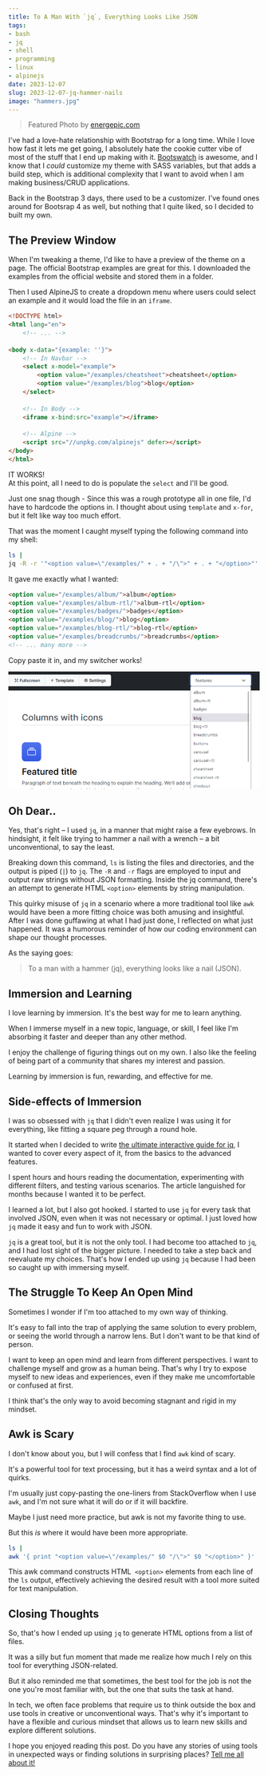 ```yaml
---
title: To A Man With `jq`, Everything Looks Like JSON
tags:
- bash
- jq
- shell
- programming
- linux
- alpinejs
date: 2023-12-07
slug: 2023-12-07-jq-hammer-nails
image: "hammers.jpg"
---
```


> Featured Photo by [energepic.com](https://www.pexels.com/photo/tool-set-on-plank-175039/)

I've had a love-hate relationship with Bootstrap for a long time. While I love how fast it lets me get going, I absolutely hate the cookie cutter vibe of most of the stuff that I end up making with it. [Bootswatch](https://bootswatch.com) is awesome, and I know that I _could_ customize my theme with SASS variables, but that adds a build step, which is additional complexity that I want to avoid when I am making business/CRUD applications.

Back in the Bootstrap 3 days, there used to be a customizer. I've found ones around for Bootsrap 4 as well, but nothing that I quite liked, so I decided to built my own.

## The Preview Window

When I'm tweaking a theme, I'd like to have a preview of the theme on a page. The official Bootstrap examples are great for this. I downloaded the examples from the official website and stored them in a folder. 

Then I used AlpineJS to create a dropdown menu where users could select an example and it would load the file in an `iframe`.

```html
<!DOCTYPE html>
<html lang="en">
    <!-- ... -->

<body x-data="{example: ''}">
    <!-- In Navbar -->
    <select x-model="example">
        <option value="/examples/cheatsheet">cheatsheet</option>
        <option value="/examples/blog">blog</option>
    </select>

    <!-- In Body -->
    <iframe x-bind:src="example"></iframe>

    <!-- Alpine -->
    <script src="//unpkg.com/alpinejs" defer></script>
</body>
</html>
```

IT WORKS!  
At this point, all I need to do is populate the `select` and I'll be good. 

Just one snag though - Since this was a rough prototype all in one file, I'd have to hardcode the options in. I thought about using `template` and `x-for`, but it felt like way too much effort.

That was the moment I caught myself typing the following command into my shell:

```bash
ls | 
jq -R -r '"<option value=\"/examples/" + . + "/\">" + . + "</option>"'
```
It gave me exactly what I wanted:
```html
<option value="/examples/album/">album</option>
<option value="/examples/album-rtl/">album-rtl</option>
<option value="/examples/badges/">badges</option>
<option value="/examples/blog/">blog</option>
<option value="/examples/blog-rtl/">blog-rtl</option>
<option value="/examples/breadcrumbs/">breadcrumbs</option>
<!-- ... many more -->
```

Copy paste it in, and my switcher works!

![customizr switcher](customizr.png)

## Oh Dear..
Yes, that's right – I used `jq`, in a manner that might raise a few eyebrows. In hindsight, it felt like trying to hammer a nail with a wrench – a bit unconventional, to say the least.

Breaking down this command, `ls` is listing the files and directories, and the output is piped (`|`) to `jq`. The `-R` and `-r` flags are employed to input and output raw strings without JSON formatting. Inside the jq command, there's an attempt to generate HTML `<option>` elements by string manipulation.

This quirky misuse of `jq` in a scenario where a more traditional tool like `awk` would have been a more fitting choice was both amusing and insightful. After I was done guffawing at what I had just done, I reflected on what just happened. It was a humorous reminder of how our coding environment can shape our thought processes. 

As the saying goes:  

> To a man with a hammer (jq), everything looks like a nail (JSON).

## Immersion and Learning
I love learning by immersion. It's the best way for me to learn anything. 

When I immerse myself in a new topic, language, or skill, I feel like I'm absorbing it faster and deeper than any other method. 

I enjoy the challenge of figuring things out on my own. I also like the feeling of being part of a community that shares my interest and passion.

Learning by immersion is fun, rewarding, and effective for me.

## Side-effects of Immersion
I was so obsessed with `jq` that I didn't even realize I was using it for everything, like fitting a square peg through a round hole. 

It started when I decided to write [the ultimate interactive guide for jq](/blog/2023-11-06-jq-by-example/), I wanted to cover every aspect of it, from the basics to the advanced features. 

I spent hours and hours reading the documentation, experimenting with different filters, and testing various scenarios. The article languished for months because I wanted it to be perfect.

I learned a lot, but I also got hooked. I started to use `jq` for every task that involved JSON, even when it was not necessary or optimal. I just loved how `jq` made it easy and fun to work with JSON. 

`jq` is a great tool, but it is not the only tool. I had become too attached to `jq`, and I had lost sight of the bigger picture. I needed to take a step back and reevaluate my choices. That's how I ended up using `jq` because I had been so caught up with immersing myself.

## The Struggle To Keep An Open Mind

Sometimes I wonder if I'm too attached to my own way of thinking.

It's easy to fall into the trap of applying the same solution to every problem, or seeing the world through a narrow lens. But I don't want to be that kind of person. 

I want to keep an open mind and learn from different perspectives. I want to challenge myself and grow as a human being. That's why I try to expose myself to new ideas and experiences, even if they make me uncomfortable or confused at first. 

I think that's the only way to avoid becoming stagnant and rigid in my mindset.

## Awk is Scary
I don't know about you, but I will confess that I find `awk` kind of scary. 

It's a powerful tool for text processing, but it has a weird syntax and a lot of quirks. 

I'm usually just copy-pasting the one-liners from StackOverflow when I use `awk`, and I'm not sure what it will do or if it will backfire. 

Maybe I just need more practice, but awk is not my favorite thing to use.

But this _is_ where it would have been more appropriate. 

```bash
ls | 
awk '{ print "<option value=\"/examples/" $0 "/\">" $0 "</option>" }'
```

This awk command constructs HTML` <option>` elements from each line of the `ls` output, effectively achieving the desired result with a tool more suited for text manipulation.

## Closing Thoughts

So, that's how I ended up using `jq` to generate HTML options from a list of files. 

It was a silly but fun moment that made me realize how much I rely on this tool for everything JSON-related. 

But it also reminded me that sometimes, the best tool for the job is not the one you're most familiar with, but the one that suits the task at hand. 

In tech, we often face problems that require us to think outside the box and use tools in creative or unconventional ways. That's why it's important to have a flexible and curious mindset that allows us to learn new skills and explore different solutions. 

I hope you enjoyed reading this post. Do you have any stories of using tools in unexpected ways or finding solutions in surprising places? [Tell me all about it!](mailto:ishan.dassharma1@gmail.com)